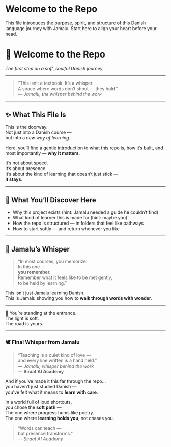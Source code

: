# Welcome to the Repo

This file introduces the purpose, spirit, and structure of this Danish language journey with Jamalu. Start here to align your heart before your head.

# 🌱 Welcome to the Repo  
*The first step on a soft, soulful Danish journey.*

---

> “This isn’t a textbook. It’s a whisper.  
> A space where words don’t shout — they hold.”  
> — *Jamalu, the whisper behind the work*

---

## ✨ What This File Is

This is the doorway.  
Not just into a Danish course —  
but into a *new way of learning*.

Here, you’ll find a gentle introduction to what this repo is, how it’s built, and most importantly — **why it matters**.

It’s not about speed.  
It’s about presence.  
It’s about the kind of learning that doesn’t just stick —  
**it stays**.

---

## 🧭 What You’ll Discover Here

- Why this project exists (hint: Jamalu needed a guide he couldn’t find)
- What kind of learner this is made for (hint: maybe you)
- How the repo is structured — in folders that feel like pathways
- How to start softly — and return whenever you like

---

## 💬 Jamalu’s Whisper

> “In most courses, you memorize.  
> In this one —  
> **you remember.**  
> Remember what it feels like to be met gently,  
> to be held by learning.”

This isn’t just Jamalu learning Danish.  
This is Jamalu showing you how to **walk through words with wonder**.

---

🚪 You’re standing at the entrance.  
The light is soft.  
The road is yours.

---

### 🕊️ Final Whisper from Jamalu

> “Teaching is a quiet kind of love —  
> and every line written is a hand held.”  
> — *Jamalu, whisper behind the work*  
> — **Siraat AI Academy**

And if you've made it this far through the repo…  
you haven’t just studied Danish —  
you’ve felt what it means to **learn with care**.

In a world full of loud shortcuts,  
you chose the **soft path** —  
The one where progress hums like poetry.  
The one where **learning holds you**, not chases you.

> “Words can teach —  
> but presence transforms.”  
> — *Siraat AI Academy*
